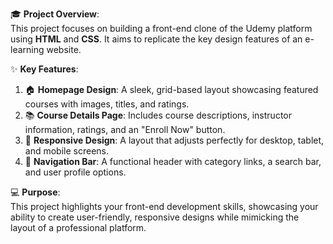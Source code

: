 🎓 **Project Overview**:  
This project focuses on building a front-end clone of the Udemy platform using **HTML** and **CSS**. It aims to replicate the key design features of an e-learning website.  

✨ **Key Features**:  
1. 🏠 **Homepage Design**: A sleek, grid-based layout showcasing featured courses with images, titles, and ratings.  
2. 📚 **Course Details Page**: Includes course descriptions, instructor information, ratings, and an "Enroll Now" button.  
3. 📱 **Responsive Design**: A layout that adjusts perfectly for desktop, tablet, and mobile screens.  
4. 🚀 **Navigation Bar**: A functional header with category links, a search bar, and user profile options.  

💻 **Purpose**:  
This project highlights your front-end development skills, showcasing your ability to create user-friendly, responsive designs while mimicking the layout of a professional platform.

